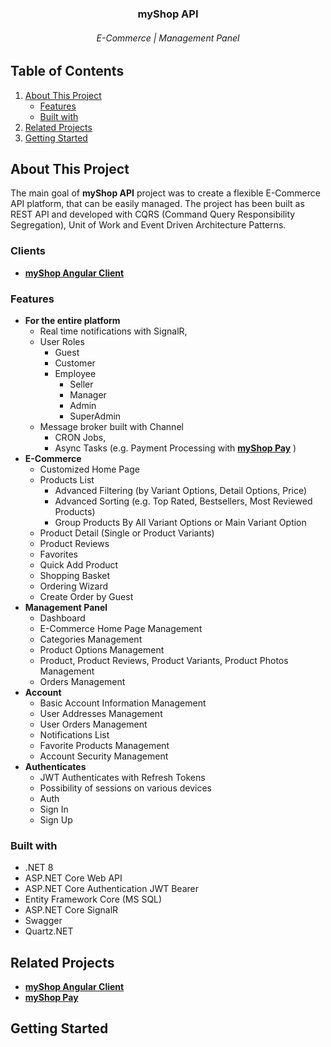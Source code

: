 <div align="center"> 
  <h3>myShop API</h3>
  <h6>E-Commerce | Management Panel<h6>
</div>

## Table of Contents
1. [About This Project](#about-this-project)
    - [Features](#features)
    - [Built with](#built-with)
3. [Related Projects](#related-projects)
4. [Getting Started](#getting-started)

## About This Project
The main goal of **myShop API** project was to create a flexible E-Commerce API platform, that can be easily managed. The project has been built as REST API and developed with CQRS (Command Query Responsibility Segregation), Unit of Work and Event Driven Architecture Patterns.

### Clients
- **[myShop Angular Client](https://github.com/marcin-niewczas/MyShop-Angular-Client)**

### Features
- **For the entire platform**
  - Real time notifications with SignalR,
  - User Roles
    - Guest
    - Customer
    - Employee
      - Seller
      - Manager
      - Admin
      - SuperAdmin
  - Message broker built with Channel
    - CRON Jobs,
    - Async Tasks (e.g. Payment Processing with **[myShop Pay](https://github.com/marcin-niewczas/MyShop-Pay)** )
- **E-Commerce**
  - Customized Home Page
  - Products List
    - Advanced Filtering (by Variant Options, Detail Options, Price)
    - Advanced Sorting (e.g. Top Rated, Bestsellers, Most Reviewed Products)
    - Group Products By All Variant Options or Main Variant Option
  - Product Detail (Single or Product Variants)
  - Product Reviews
  - Favorites
  - Quick Add Product
  - Shopping Basket
  - Ordering Wizard
  - Create Order by Guest
- **Management Panel**
  - Dashboard
  - E-Commerce Home Page Management
  - Categories Management
  - Product Options Management
  - Product, Product Reviews, Product Variants, Product Photos Management
  - Orders Management
- **Account**
  - Basic Account Information Management
  - User Addresses Management
  - User Orders Management
  - Notifications List
  - Favorite Products Management
  - Account Security Management
- **Authenticates**
  - JWT Authenticates with Refresh Tokens
  - Possibility of sessions on various devices
  - Auth
  - Sign In
  - Sign Up
### Built with
* .NET 8
* ASP.NET Core Web API
* ASP.NET Core Authentication JWT Bearer
* Entity Framework Core (MS SQL)
* ASP.NET Core SignalR
* Swagger
* Quartz.NET

## Related Projects
* **[myShop Angular Client](https://github.com/marcin-niewczas/MyShop-Angular-Client)**
* **[myShop Pay](https://github.com/marcin-niewczas/MyShop-Pay)**

## Getting Started
